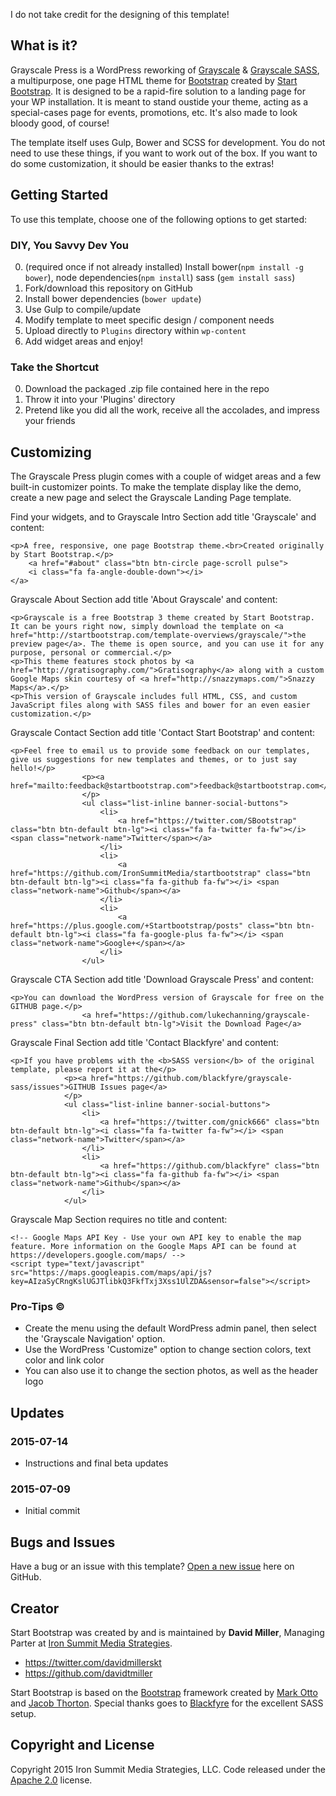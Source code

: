 I do not take credit for the designing of this template!

## What is it?

Grayscale Press is a WordPress reworking of [Grayscale](http://startbootstrap.com/template-overviews/grayscale/) & [Grayscale SASS](https://github.com/blackfyre/grayscale-sass), a multipurpose, one page HTML theme for [Bootstrap](http://getbootstrap.com/) created by [Start Bootstrap](http://startbootstrap.com/). It is designed to be a rapid-fire solution to a landing page for your WP installation. It is meant to stand oustide your theme, acting as a special-cases page for events, promotions, etc. It's also made to look bloody good, of course!

The template itself uses Gulp, Bower and SCSS for development. You do not need to use these things, if you want to work out of the box. If you want to do some customization, it should be easier thanks to the extras! 

## Getting Started

To use this template, choose one of the following options to get started:

### DIY, You Savvy Dev You
0. (required once if not already installed) Install bower(`npm install -g bower`), node dependencies(`npm install`) sass (`gem install sass`)
1. Fork/download this repository on GitHub
2. Install bower dependencies (`bower update`)
3. Use Gulp to compile/update
4. Modify template to meet specific design / component needs
5. Upload directly to `Plugins` directory within `wp-content`
6. Add widget areas and enjoy! 

### Take the Shortcut
0. Download the packaged .zip file contained here in the repo
1. Throw it into your 'Plugins' directory
2. Pretend like you did all the work, receive all the accolades, and impress your friends


## Customizing

The Grayscale Press plugin comes with a couple of widget areas and a few built-in customizer points. To make the template display like the demo, create a new page and select the Grayscale Landing Page template.

Find your widgets, and to Grayscale Intro Section add title 'Grayscale' and content: 
  
 	<p>A free, responsive, one page Bootstrap theme.<br>Created originally by Start Bootstrap.</p>
	    <a href="#about" class="btn btn-circle page-scroll pulse">
	    <i class="fa fa-angle-double-down"></i>
	</a>

Grayscale About Section add title 'About Grayscale' and content:

    <p>Grayscale is a free Bootstrap 3 theme created by Start Bootstrap. It can be yours right now, simply download the template on <a href="http://startbootstrap.com/template-overviews/grayscale/">the preview page</a>. The theme is open source, and you can use it for any purpose, personal or commercial.</p>
    <p>This theme features stock photos by <a href="http://gratisography.com/">Gratisography</a> along with a custom Google Maps skin courtesy of <a href="http://snazzymaps.com/">Snazzy Maps</a>.</p>
    <p>This version of Grayscale includes full HTML, CSS, and custom JavaScript files along with SASS files and bower for an even easier customization.</p>
    
Grayscale Contact Section add title 'Contact Start Bootstrap' and content: 

    <p>Feel free to email us to provide some feedback on our templates, give us suggestions for new templates and themes, or to just say hello!</p>
                    <p><a href="mailto:feedback@startbootstrap.com">feedback@startbootstrap.com</a>
                    </p>
                    <ul class="list-inline banner-social-buttons">
                        <li>
                            <a href="https://twitter.com/SBootstrap" class="btn btn-default btn-lg"><i class="fa fa-twitter fa-fw"></i> <span class="network-name">Twitter</span></a>
                        </li>
                        <li>
                            <a href="https://github.com/IronSummitMedia/startbootstrap" class="btn btn-default btn-lg"><i class="fa fa-github fa-fw"></i> <span class="network-name">Github</span></a>
                        </li>
                        <li>
                            <a href="https://plus.google.com/+Startbootstrap/posts" class="btn btn-default btn-lg"><i class="fa fa-google-plus fa-fw"></i> <span class="network-name">Google+</span></a>
                        </li>
                    </ul>

Grayscale CTA Section add title 'Download Grayscale Press' and content: 

    <p>You can download the WordPress version of Grayscale for free on the GITHUB page.</p>
                    <a href="https://github.com/lukechanning/grayscale-press" class="btn btn-default btn-lg">Visit the Download Page</a>
                    
Grayscale Final Section add title 'Contact Blackfyre' and content:

    <p>If you have problems with the <b>SASS version</b> of the original template, please report it at the</p>
                <p><a href="https://github.com/blackfyre/grayscale-sass/issues">GITHUB Issues page</a>
                </p>
                <ul class="list-inline banner-social-buttons">
                    <li>
                        <a href="https://twitter.com/gnick666" class="btn btn-default btn-lg"><i class="fa fa-twitter fa-fw"></i> <span class="network-name">Twitter</span></a>
                    </li>
                    <li>
                        <a href="https://github.com/blackfyre" class="btn btn-default btn-lg"><i class="fa fa-github fa-fw"></i> <span class="network-name">Github</span></a>
                    </li>
                </ul>

Grayscale Map Section requires no title and content: 

    <!-- Google Maps API Key - Use your own API key to enable the map feature. More information on the Google Maps API can be found at https://developers.google.com/maps/ -->
    <script type="text/javascript" src="https://maps.googleapis.com/maps/api/js?key=AIzaSyCRngKslUGJTlibkQ3FkfTxj3Xss1UlZDA&sensor=false"></script>

### Pro-Tips &copy;

* Create the menu using the default WordPress admin panel, then select the 'Grayscale Navigation' option.
* Use the WordPress 'Customize" option to change section colors, text color and link color
* You can also use it to change the section photos, as well as the header logo

## Updates

### 2015-07-14
* Instructions and final beta updates

### 2015-07-09
* Initial commit

## Bugs and Issues

Have a bug or an issue with this template? [Open a new issue](https://github.com/blackfyre/grayscale-sass/issues) here on GitHub.

## Creator

Start Bootstrap was created by and is maintained by **David Miller**, Managing Parter at [Iron Summit Media Strategies](http://www.ironsummitmedia.com/).

* https://twitter.com/davidmillerskt
* https://github.com/davidtmiller

Start Bootstrap is based on the [Bootstrap](http://getbootstrap.com/) framework created by [Mark Otto](https://twitter.com/mdo) and [Jacob Thorton](https://twitter.com/fat). Special thanks goes to [Blackfyre](https://github.com/blackfyre/grayscale-sass) for the excellent SASS setup.

## Copyright and License

Copyright 2015 Iron Summit Media Strategies, LLC. Code released under the [Apache 2.0](https://github.com/IronSummitMedia/startbootstrap-grayscale/blob/gh-pages/LICENSE) license.
